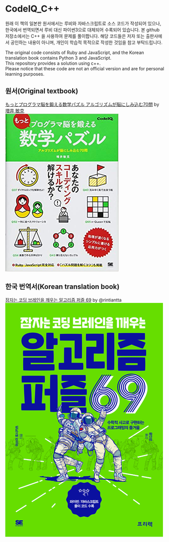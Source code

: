 # CodeIQ_C++
원래 이 책의 일본판 원서에서는 루비와 자바스크립트로 소스 코드가 작성되어 있으나, 한국에서 번역되면서 루비 대신 파이썬3으로 대체되어 수록되어 있습니다. 
본 github 저장소에서는 C++ 을 사용하여 문제를 풀이합니다. 
해당 코드들은 저자 또는 출판사에서 공인하는 내용이 아니며, 개인이 학습적 목적으로 작성한 것임을 참고 부탁드립니다. 

The original code consists of Ruby and JavaScript, and the Korean translation book contains Python 3 and JavaScript. \
This repository provides a solution using c++. \
Please notice that these code are not an official version and are for personal learning purposes.

## 원서(Original textbook) 
[もっとプログラマ脳を鍛える数学パズル アルゴリズムが脳にしみ込む70問](https://www.amazon.co.jp/dp/4798153613) by [増井 敏克](https://twitter.com/masuipeo) 
\
![Alt text](./images/jp.jpg)


## 한국 번역서(Korean translation book)
[잠자는 코딩 브레인을 깨우는 알고리즘 퍼즐 69](https://www.aladin.co.kr/shop/wproduct.aspx?ItemId=179503050) by @rintiantta
\
![Alt text](./images/kr.jpg) 

